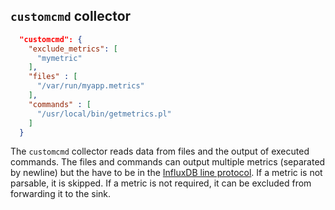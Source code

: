 <!--
---
title: CustomCommand metric collector
description: Collect messages from custom command or files
categories: [cc-metric-collector]
tags: ['Admin']
weight: 2
hugo_path: docs/reference/cc-metric-collector/collectors/customcmd.md
---
-->

## `customcmd` collector

```json
  "customcmd": {
    "exclude_metrics": [
      "mymetric"
    ],
    "files" : [
      "/var/run/myapp.metrics"
    ],
    "commands" : [
      "/usr/local/bin/getmetrics.pl"
    ]
  }
```

The `customcmd` collector reads data from files and the output of executed commands. The files and commands can output multiple metrics (separated by newline) but the have to be in the [InfluxDB line protocol](https://docs.influxdata.com/influxdb/cloud/reference/syntax/line-protocol/). If a metric is not parsable, it is skipped. If a metric is not required, it can be excluded from forwarding it to the sink.


